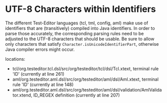 # UTF-8 Characters within Identifiers

The different Test-Editor languages (tcl, tml, config, aml) make use of identifiers that are (transitively) compiled into Java identifiers. In order to parse those accurately, the corresponding parsing rules need to be adjusted to the UTF-8 characters that should be usable. Be sure to allow only characters that satisfy `Character.isUnicodeIdentifierPart`, otherwise Java compiler errors might occur.

locations:
- tcl/org.testeditor.tcl.dsl/src/org/testeditor/tcl/dsl/Tcl.xtext, terminal rule 'ID' (currently at line 261)
- aml/org.testeditor.aml.dsl/src/org/testeditor/aml/dsl/Aml.xtext, terminal rule 'ID' (currently at line 148)
- aml/org.testeditor.aml.dsl/src/org/testeditor/aml/dsl/validation/AmlValidator.xtend, ID_REGEX definition (currently at line 207)
